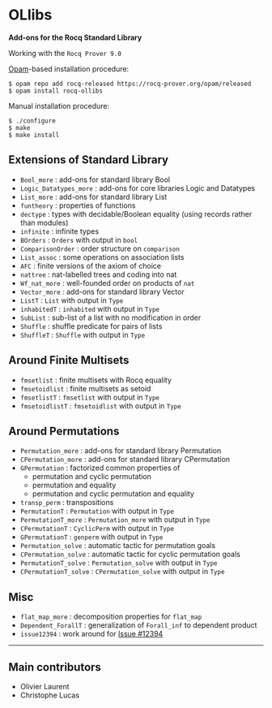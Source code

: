 # OLlibs
**Add-ons for the Rocq Standard Library**

Working with the `Rocq Prover 9.0`

[Opam](https://rocq-prover.org/docs/using-opam)-based installation procedure:

    $ opam repo add rocq-released https://rocq-prover.org/opam/released
    $ opam install rocq-ollibs

Manual installation procedure:

    $ ./configure
    $ make
    $ make install

## Extensions of Standard Library

* `Bool_more`       : add-ons for standard library Bool
* `Logic_Datatypes_more` : add-ons for core libraries Logic and Datatypes
* `List_more`       : add-ons for standard library List
* `funtheory`       : properties of functions
* `dectype`         : types with decidable/Boolean equality (using records rather than modules)
* `infinite`        : infinite types
* `BOrders`         : `Orders` with output in `bool`
* `ComparisonOrder` : order structure on `comparison`
* `List_assoc`      : some operations on association lists
* `AFC`             : finite versions of the axiom of choice
* `nattree`         : nat-labelled trees and coding into nat
* `Wf_nat_more`     : well-founded order on products of `nat`
* `Vector_more`     : add-ons for standard library Vector
* `ListT`           : `List` with output in `Type`
* `inhabitedT`      : `inhabited` with output in `Type`
* `SubList`         : sub-list of a list with no modification in order
* `Shuffle`         : shuffle predicate for pairs of lists
* `ShuffleT`        : `Shuffle` with output in `Type`

## Around Finite Multisets

* `fmsetlist`               : finite multisets with Rocq equality
* `fmsetoidlist`            : finite multisets as setoid
* `fmsetlistT`              : `fmsetlist` with output in `Type`
* `fmsetoidlistT`           : `fmsetoidlist` with output in `Type`

## Around Permutations

* `Permutation_more`        : add-ons for standard library Permutation
* `CPermutation_more`       : add-ons for standard library CPermutation
* `GPermutation`            : factorized common properties of
    * permutation and cyclic permutation
    * permutation and equality
    * permutation and cyclic permutation and equality
* `transp_perm`             : transpositions
* `PermutationT`            : `Permutation` with output in `Type`
* `PermutationT_more`       : `Permutation_more` with output in `Type`
* `CPermutationT`           : `CyclicPerm` with output in `Type`
* `GPermutationT`           : `genperm` with output in `Type`
* `Permutation_solve`       : automatic tactic for permutation goals
* `CPermutation_solve`      : automatic tactic for cyclic permutation goals
* `PermutationT_solve`      : `Permutation_solve` with output in `Type`
* `CPermutationT_solve`     : `CPermutation_solve` with output in `Type`

## Misc

* `flat_map_more`           : decomposition properties for `flat_map`
* `Dependent_ForallT`      : generalization of `Forall_inf` to dependent product
* `issue12394`              : work around for [Issue #12394](https://github.com/rocq-prover/rocq/issues/12394)

----

## Main contributors

* Olivier Laurent
* Christophe Lucas
